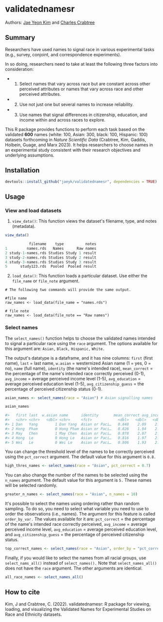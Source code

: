 # validatednamesr

Authors: [Jae Yeon Kim](https://jaeyk.github.io/) and [Charles Crabtree](https://charlescrabtree.com/)

## Summary 
    
Researchers have used names to signal race in various experimental tasks (e.g., survey, conjoint, and correspondence experiments). 

In so doing, researchers need to take at least the following three factors into consideration: 

-   1. Select names that vary across race but are constant across other perceived attributes or names that vary across race and other perceived attributes. 

-   2. Use not just one but several names to increase reliability. 

-   3. Use names that signal differences in citizenship, education, and income within and across races to explore.

This R package provides functions to perform each task based on the validated **600** names (white: 100, Asian: 300, black: 100, Hispanic: 100) datasets forthcoming in *Nature Scientific Data* (Crabtree, Kim, Gaddis, Holbein, Guage, and Marx 2023). It helps researchers to choose names in an experimental study consistent with their research objectives and underlying assumptions.

## Installation 

``` r
devtools::install_github("jaeyk/validatednamesr", dependencies = TRUE)
```

## Usage 

### View and load datasets 

1. `view_data()`: This function views the dataset's filename, type, and notes (metadata). 

``` r
view_data()

           filename    type          notes
1         names.rds   Names      Raw names
2 study-1-names.rds Studies Study 1 result
3 study-2-names.rds Studies Study 2 result
4 study-3-names.rds Studies Study 3 result
5      study123.rds  Pooled  Pooled result
````

2. `load_data()`: This function loads a particular dataset. Use either the `file_name` or `file_note` argument.

```{r}
# The following two commands will provide the same output.

#file name
raw_names <- load_data(file_name = "names.rds")

# file note 
raw_names <- load_data(file_note == "Raw names")
```

### Select names 

The `select_names()` function helps to choose the validated names intended to signal a particular race using the `race` argument. The options available for this argument are: `Asian,` `Black,` `Hispanic,` `White.`

The output's datatype is a dataframe, and it has nine columns: `first` (first name), `last` = last name, `w.asian` = westernized Asian name (1 = yes, 0 = no), `name` (full name), `identity` (the name's intended race), `mean_correct` = the percentage of the name's intended race correctly perceived (0-1), `avg_income` = average perceived income level (1-5), `avg_education` = average perceived education level (1-5), `avg_citizenship_guess` = the percentage of perceived citizenship status (0-1).

``` r
asian_names <- select_names(race = "Asian") # Asian signalling names 

asian_names 

#>   first last  w.asian name      identity       mean_correct avg_income avg_education avg_citizenship_guess
#>   <chr> <chr>   <dbl> <chr>     <fct>            <dbl>   <dbl>   <dbl>   <dbl>
#> 1 Dan   Yang        1 Dan Yang  Asian or Paci…   0.848    2.09    2.55   0.773
#> 2 Hong  Pham        0 Hong Pham Asian or Paci…   0.826    1.94    2.28   0.465
#> 3 May   Chen        1 May Chen  Asian or Paci…   0.878    2.07    2.37   0.789
#> 4 Hong  Le          0 Hong Le   Asian or Paci…   0.816    1.97    2.42   0.539
#> 5 Wei   Le          0 Wei Le    Asian or Paci…   0.806    1.93    2.18   0.418
```

You can change the threshold level of the names to be correctly perceived using the `pct_correct` argument. The default value for this argument is `0.8.`

``` r
high_thres_names <- select_names(race = "Asian", pct_correct = 0.7)
```

You can also change the number of the names to be selected using the `n_names` argument. The default value for this argument is `5.` These names will be selected randomly.  

``` r
greater_n_names <- select_names(race = "Asian", n_names = 10)
```

It's possible to select the names using ordering rather than random sampling. To do so, you need to select what variable you need to use to order the observations (i.e., names). The argument for this feature is called `order_by_var.` The values available for it are: `pct_correct` = the percentage of the name's intended race correctly perceived, `avg_income` = average perceived income level, `avg_education` = average perceived education level, and `avg_citizenship_guess` = the percentage of perceived citizenship status. 

``` r
top_correct_names <- select_names(race = "Asian", order_by = "pct_correct")
```

Finally, if you would like to select the names from all racial groups, use `select_nams_all()` instead of `select_names().` Note that `select_names_all()` does not have the `race` argument. The other arguments are identical. 

``` r
all_race_names <- select_names_all()
```

## How to cite

Kim, J and Crabtree, C. (2022). validatednamesr: R package for viewing, loading, and visualizing the Validated Names for Experimental Studies on Race and Ethnicity datasets.